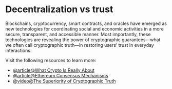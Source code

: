 # Decentralization vs trust

Blockchains, cryptocurrency, smart contracts, and oracles have emerged as new technologies for coordinating social and economic activities in a more secure, transparent, and accessible manner. Most importantly, these technologies are revealing the power of cryptographic guarantees—what we often call cryptographic truth—in restoring users’ trust in everyday interactions.

Visit the following resources to learn more:

- [@article@What Crypto Is Really About](https://blog.chain.link/what-crypto-is-really-about/)
- [@article@Ethereum Consensus Mechanisms](https://ethereum.org/en/developers/docs/consensus-mechanisms/)
- [@video@The Superiority of Cryptographic Truth](https://youtu.be/AEtBPbmIRKQ)
